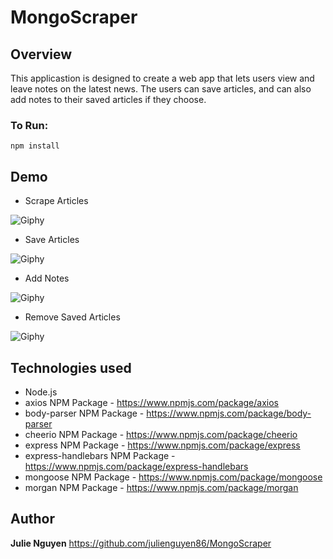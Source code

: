 # MongoScraper


## Overview
This applicastion is designed to create a web app that lets users view and leave notes on the latest news. The users can save articles, and can also add notes to their saved articles if they choose.

### To Run:
```npm install```

## Demo
* Scrape Articles

![Giphy](public/images/scraper.gif)


* Save Articles

![Giphy](public/images/savearticle.gif)


* Add Notes

![Giphy](public/images/notes.gif)


* Remove Saved Articles

![Giphy](public/images/remove.gif)


## Technologies used 
- Node.js
- axios NPM Package - https://www.npmjs.com/package/axios
- body-parser NPM Package - https://www.npmjs.com/package/body-parser
- cheerio NPM Package - https://www.npmjs.com/package/cheerio
- express NPM Package - https://www.npmjs.com/package/express
- express-handlebars NPM Package - https://www.npmjs.com/package/express-handlebars
- mongoose NPM Package - https://www.npmjs.com/package/mongoose
- morgan NPM Package - https://www.npmjs.com/package/morgan

## Author
**Julie Nguyen** https://github.com/julienguyen86/MongoScraper
